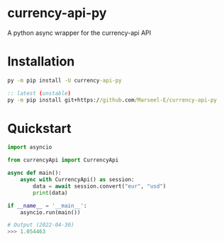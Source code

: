 # currency-api-py
A python async wrapper for the currency-api API
# Installation
```cmd
py -m pip install -U currency-api-py

:: latest (unstable)
py -m pip install git+https://github.com/Marseel-E/currency-api-py
```
# Quickstart
```py
import asyncio

from currencyApi import CurrencyApi

async def main():
	async with CurrencyApi() as session:
		data = await session.convert("eur", "usd")
		print(data)

if __name__ = '__main__':
	asyncio.run(main())

# Output (2022-04-30)
>>> 1.054463
```